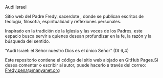 Audi Israel

Sitio web del Padre Fredy, sacerdote , donde se publican escritos de teología, filosofía, espiritualidad y reflexiones personales.

Inspirado en la tradición de la Iglesia y las voces de los Padres, este espacio busca servir a quienes desean profundizar en la fe, la razón y la búsqueda del sentido.

"Audi Israel: el Señor nuestro Dios es el único Señor" (Dt 6,4)

Este repositorio contiene el código del sitio web alojado en GitHub Pages.Si desea comentar o escribir al autor, puede hacerlo a través del correo: Fredy.pena@manyanet.org
